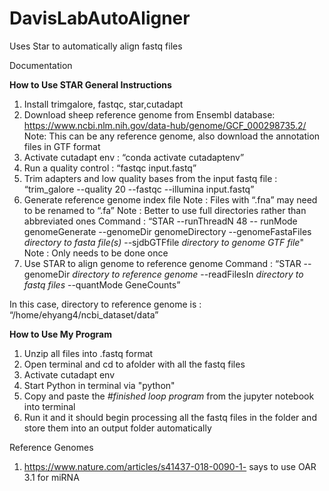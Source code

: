 # DavisLabAutoAligner
Uses Star to automatically align fastq files

Documentation

**How to Use STAR General Instructions**
1. Install trimgalore, fastqc, star,cutadapt
2. Download sheep reference genome from Ensembl database: https://www.ncbi.nlm.nih.gov/data-hub/genome/GCF_000298735.2/ 
Note: This can be any reference genome, also download the annotation files in GTF format
3. Activate cutadapt env : “conda activate cutadaptenv”
4. Run a quality control : “fastqc input.fastq”
5. Trim adapters and low quality bases from the input fastq file : “trim_galore  --quality 20 --fastqc --illumina input.fastq”
6. Generate reference genome index file
Note : Files with “.fna” may need to be renamed to “.fa”
Note : Better to use full directories rather than abbreviated ones
Command : “STAR --runThreadN 48 -- runMode genomeGenerate --genomeDir genomeDirectory --genomeFastaFiles _directory to fasta file(s)_ --sjdbGTFfile _directory to genome GTF file_" 
Note : Only needs to be done once
7. Use STAR to align genome to reference genome
Command : “STAR --genomeDir _directory to reference genome_ --readFilesIn _directory to fastq files_ --quantMode GeneCounts”

In this case, directory to reference genome is : “/home/ehyang4/ncbi_dataset/data”

**How to Use My Program**
1. Unzip all files into .fastq format
2. Open terminal and cd to afolder with all the fastq files
3. Activate cutadapt env
4. Start Python in terminal via "python" 
5. Copy and paste the _#finished loop program_ from the jupyter notebook into terminal
6. Run it and it should begin processing all the fastq files in the folder and store them into an output folder automatically


Reference Genomes
1. https://www.nature.com/articles/s41437-018-0090-1- says to use OAR 3.1 for miRNA



